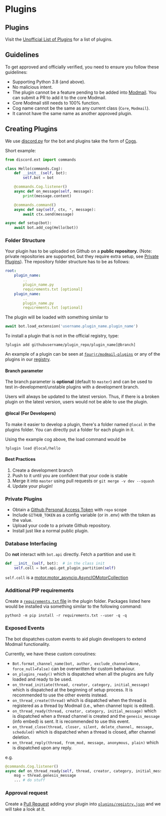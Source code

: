 # Plugins

## Plugins

Visit the [Unofficial List of Plugins](https://github.com/modmail-dev/modmail/wiki/Unofficial-List-of-Plugins) for a list of plugins.

## Guidelines

To get approved and officially verified, you need to ensure you follow these guidelines:

* Supporting Python 3.8 (and above).
* No malicious intent.
* The plugin cannot be a feature pending to be added into [Modmail](https://github.com/modmail-dev/modmail/issues). You can submit a PR to add it to the core Modmail.
* Core Modmail still needs to 100% function.
* Cog name cannot be the same as any current class (`Core`, `Modmail`).
* It cannot have the same name as another approved plugin.

## Creating Plugins

We use [discord.py](https://discordpy.readthedocs.io/en/stable/) for the bot and plugins take the form of [Cogs](https://discordpy.readthedocs.io/en/stable/ext/commands/cogs.html).

Short example:

```py
from discord.ext import commands

class Hello(commands.Cog):
    def __init__(self, bot):
        self.bot = bot

    @commands.Cog.listener()
    async def on_message(self, message):
        print(message.content)

    @commands.command()
    async def say(self, ctx, *, message):
        await ctx.send(message)

async def setup(bot):
    await bot.add_cog(Hello(bot))
```

### Folder Structure

Your plugin has to be uploaded on Github on a **public repository.** (Note: private repositories are supported, but they require extra setup, see [Private Plugins](https://docs.github.com/en/github/authenticating-to-github/keeping-your-account-and-data-secure/creating-a-personal-access-token)). The repository folder structure has to be as follows:

```yaml
root:
    plugin_name:
        ..
        plugin_name.py
        requirements.txt [optional]
    plugin_name:
        ..
        plugin_name.py
        requirements.txt [optional]
```

The plugin will be loaded with something similar to

```py
await bot.load_extension('username.plugin_name.plugin_name')
```

To install a plugin that is not in the official registry, type:

```
?plugin add githubusername/plugin_repo/plugin_name[@branch]
```

An example of a plugin can be seen at [`fourjr/modmail-plugins`](https://github.com/fourjr/modmail-plugins) or any of the plugins in our [registry](https://github.com/modmail-dev/modmail/blob/master/plugins/registry.json).

#### Branch parameter

The branch parameter is **optional** (default to `master`) and can be used to test in-development/unstable plugins with a development branch.

Users will always be updated to the latest version. Thus, if there is a broken plugin on the latest version, users would not be able to use the plugin.

#### @local (For Developers)

To make it easier to develop a plugin, there's a folder named `@local` in the plugins folder. You can directly put a folder for each plugin in it.

Using the example cog above, the load command would be

```
?plugin load @local/hello
```

#### Best Practices

1. Create a development branch
2. Push to it until you are confident that your code is stable
3. Merge it into `master` using pull requests or `git merge -v dev --squash`
4. Update your plugin!

### Private Plugins

* Obtain a [Github Personal Access Token](https://docs.github.com/en/github/authenticating-to-github/keeping-your-account-and-data-secure/creating-a-personal-access-token) with `repo` scope
* Include `GITHUB_TOKEN` as a config variable (or in .env) with the token as the value.
* Upload your code to a private Github repository.
* Install just like a normal public plugin.

### Database Interfacing

Do **not** interact with `bot.api` directly. Fetch a partition and use it:

```python
def __init__(self, bot):  # in the class init
    self.coll = bot.api.get_plugin_partition(self)
```

`self.coll` is a [motor.motor\_asyncio.AsyncIOMotorCollection](https://motor.readthedocs.io/en/stable/api-asyncio/asyncio\_motor\_collection.html)

### Additional PIP requirements

Create a [`requirements.txt` file](https://pip.pypa.io/en/stable/user\_guide/#requirements-files) in the plugin folder. Packages listed here would be installed via something similar to the following command:

```
python3 -m pip install -r requirements.txt --user -q -q
```

### Exposed Events

The bot dispatches custom events to aid plugin developers to extend Modmail functionality.

Currently, we have these custom coroutines:

* `Bot.format_channel_name(bot, author, exclude_channel=None, force_null=False)` can be overwritten for custom behaviour.
* `on_plugins_ready()` which is dispatched when all the plugins are fully loaded and ready to be used.
* `on_thread_initiate(thread, creator, category, initial_message)` which is dispatched at the beginning of setup process. It is recommended to use the other events instead.
* `on_thread_create(thread)` which is dispatched when the thread is registered as a thread by Modmail (i.e., when channel topic is edited).
* `on_thread_ready(thread, creator, category, initial_message)` which is dispatched when a thread channel is created and the `genesis_message` (info embed) is sent. It is recommended to use this event.
* `on_thread_close(thread, closer, silent, delete_channel, message, scheduled)` which is dispatched when a thread is closed, after channel deletion.
* `on_thread_reply(thread, from_mod, message, anonymous, plain)` which is dispatched upon any reply.

e.g.

```py
@commands.Cog.listener()
async def on_thread_ready(self, thread, creator, category, initial_message):
    msg = thread.genesis_message
    ... # do stuff
```

### Approval request

Create a [Pull Request](https://github.com/modmail-dev/modmail/pulls) adding your plugin into [`plugins/registry.json`](https://github.com/kyb3rr/modmail/blob/master/plugins/registry.json) and we will take a look at it.
